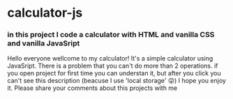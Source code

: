 # calculator-js
### in this project I code a calculator with HTML and vanilla CSS and vanilla JavaSript 
Hello everyone
wellcome to my calculator! It's a simple calculator using JavaSript.
There is a problem that you can't do more than 2 operations.
if you open project for first time you can understan it, but after you click you can't see this description (beacuse I use 'local storage' 😜)
I hope you enjoy it.
Please share your comments about this projects with me
